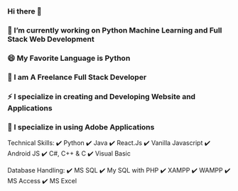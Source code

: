 ### Hi there 👋
### 🔭 I’m currently working on Python Machine Learning and Full Stack Web Development
### 😄 My Favorite Language is Python
### 🤔 I am A Freelance Full Stack Developer
### ⚡ I specialize in creating and Developing Website and Applications
### 🌱 I specialize in using Adobe Applications

Technical Skills:
 ✔️ Python
 ✔️ Java
 ✔️ React.Js
 ✔️ Vanilla Javascript
 ✔️ Android JS
 ✔️ C#, C++ & C
 ✔️ Visual Basic

Database Handling:
 ✔️ MS SQL
 ✔️ My SQL with PHP
 ✔️ XAMPP
 ✔️ WAMPP
 ✔️ MS Access
 ✔️ MS Excel
 

<!--
**llenny18/llenny18** is a ✨ _special_ ✨ repository because its `README.md` (this file) appears on your GitHub profile.

Here are some ideas to get you started:

- 
-  I’m currently learning ...
- 👯 I’m looking to collaborate on ...
-  I’m looking for help with ...
- 💬 Ask me about ...
- 📫 How to reach me: ...
-  Pronouns: ...
-  Fun fact: ...
-->
